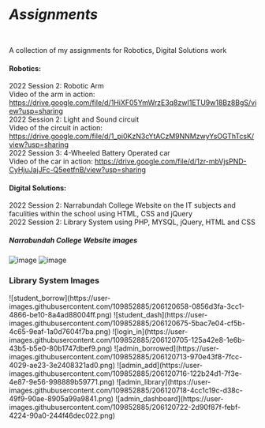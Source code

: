 # <b><h5>Assignments</h5></b>
A collection of my assignments for Robotics, Digital Solutions work


<h4>Robotics:</h4>

2022 Session 2: Robotic Arm
<br>
Video of the arm in action: https://drive.google.com/file/d/1HiXF05YmWrzE3q8zwI1ETU9w18Bz8BgS/view?usp=sharing
<br>
2022 Session 2: Light and Sound circuit
<br>
Video of the circuit in action: https://drive.google.com/file/d/1_pi0KzN3cYtACzM9NNMzwyYsOGThTcsK/view?usp=sharing
<br>
2022 Session 3: 4-Wheeled Battery Operated car 
<br>
Video of the car in action: https://drive.google.com/file/d/1zr-mbVjsPND-CyHjuJajJFc-Q5eetfnB/view?usp=sharing

<h4>Digital Solutions:</h4>

2022 Session 2: Narrabundah College Website on the IT subjects and faculities within the school using HTML, CSS and jQuery
<br>
2022 Session 2: Library System using PHP, MYSQL, jQuery, HTML and CSS

<h5>Narrabundah College Website images</h5>

![image](https://user-images.githubusercontent.com/109852885/203284618-823afd2d-9dd9-4adb-a6a5-14e4e010102b.png)
![image](https://user-images.githubusercontent.com/109852885/203285063-110b78da-192f-4b29-ad6f-921c907f299e.png)

<h3>Library System Images</h3>
![student_borrow](https://user-images.githubusercontent.com/109852885/206120658-0856d3fa-3cc1-4866-be10-8a4ad88004ff.png)
![student_dash](https://user-images.githubusercontent.com/109852885/206120675-5bac7e04-cf5b-4c65-9eaf-1a0d7604f7ba.png)
![login_in](https://user-images.githubusercontent.com/109852885/206120705-125a42e8-1e6b-43b5-b5e0-80b1747dbef9.png)
![admin_borrowed](https://user-images.githubusercontent.com/109852885/206120713-970e43f8-7fcc-4029-ae23-3e2408321ad0.png)
![admin_add](https://user-images.githubusercontent.com/109852885/206120716-122b24d1-7f3e-4e87-9e56-998889b59771.png)
![admin_library](https://user-images.githubusercontent.com/109852885/206120718-4cc1c19c-d38c-49f9-90ae-8905a99a9841.png)
![admin_dashboard](https://user-images.githubusercontent.com/109852885/206120722-2d90f87f-febf-4224-90a0-244f46dec022.png)


